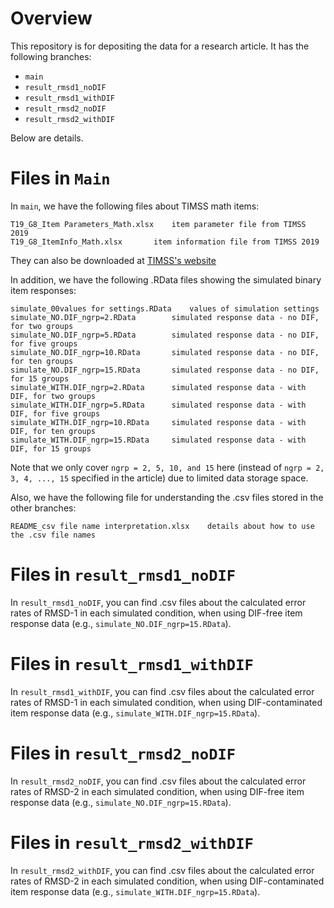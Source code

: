 # Overview
This repository is for depositing the data for a research article. It has the following branches:
- ``main``
- ``result_rmsd1_noDIF``
- ``result_rmsd1_withDIF``
- ``result_rmsd2_noDIF``
- ``result_rmsd2_withDIF``

Below are details.

# Files in ``Main``
In ``main``, we have the following files about TIMSS math items:

	T19_G8_Item Parameters_Math.xlsx	item parameter file from TIMSS 2019
	T19_G8_ItemInfo_Math.xlsx		item information file from TIMSS 2019

They can also be downloaded at [TIMSS's website](https://timss2019.org/international-database/)

In addition, we have the following .RData files showing the simulated binary item responses:

	simulate_00values for settings.RData	values of simulation settings
	simulate_NO.DIF_ngrp=2.RData		simulated response data - no DIF, for two groups
	simulate_NO.DIF_ngrp=5.RData		simulated response data - no DIF, for five groups
	simulate_NO.DIF_ngrp=10.RData		simulated response data - no DIF, for ten groups
	simulate_NO.DIF_ngrp=15.RData		simulated response data - no DIF, for 15 groups
	simulate_WITH.DIF_ngrp=2.RData		simulated response data - with DIF, for two groups
	simulate_WITH.DIF_ngrp=5.RData		simulated response data - with DIF, for five groups
	simulate_WITH.DIF_ngrp=10.RData		simulated response data - with DIF, for ten groups
	simulate_WITH.DIF_ngrp=15.RData		simulated response data - with DIF, for 15 groups

Note that we only cover ``ngrp = 2, 5, 10, and 15`` here (instead of ``ngrp = 2, 3, 4, ..., 15`` specified in the article) due to limited data storage space. 

Also, we have the following file for understanding the .csv files stored in the other branches:

	README_csv file name interpretation.xlsx  	details about how to use the .csv file names

# Files in ``result_rmsd1_noDIF``
In ``result_rmsd1_noDIF``, you can find .csv files about the calculated error rates of RMSD-1 in each simulated condition, when using DIF-free item response data (e.g., ``simulate_NO.DIF_ngrp=15.RData``).

# Files in ``result_rmsd1_withDIF``
In ``result_rmsd1_withDIF``, you can find .csv files about the calculated error rates of RMSD-1 in each simulated condition, when using DIF-contaminated item response data (e.g., ``simulate_WITH.DIF_ngrp=15.RData``).

# Files in ``result_rmsd2_noDIF``
In ``result_rmsd2_noDIF``, you can find .csv files about the calculated error rates of RMSD-2 in each simulated condition, when using DIF-free item response data (e.g., ``simulate_NO.DIF_ngrp=15.RData``).

# Files in ``result_rmsd2_withDIF``
In ``result_rmsd2_withDIF``, you can find .csv files about the calculated error rates of RMSD-2 in each simulated condition, when using DIF-contaminated item response data (e.g., ``simulate_WITH.DIF_ngrp=15.RData``).

